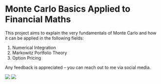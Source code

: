 # Monte Carlo Basics Applied to Financial Maths
This project aims to explain the very fundamentals of Monte Carlo and how it can be applied in the following fields:
 1. Numerical Integration 
 2. Markowitz Portfolio Theory
 3. Option Pricing

Any feedback is appreciated &ndash; you can reach out to me via social media.

[<img src="https://img.shields.io/badge/GitHub-100000?style=for-the-badge&logo=github&logoColor=white">](https://github.com/JoseArtes)&nbsp;[<img src="https://img.shields.io/badge/LinkedIn-0077B5?style=for-the-badge&logo=linkedin&logoColor=white">](https://www.linkedin.com/in/jos%C3%A9-alberto-art%C3%A9s-segura/)